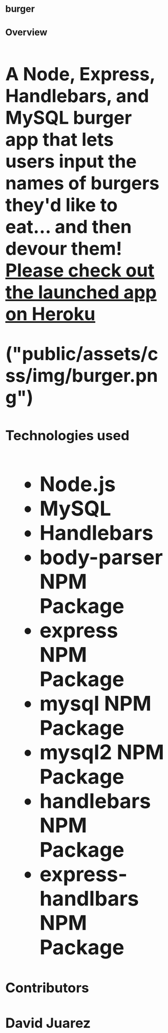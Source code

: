 # burger

<strong><h1>Overview<h1></strong>

A Node, Express, Handlebars, and MySQL burger app that lets users input the names of burgers they'd like to eat... and then devour them! [Please check out the launched app on Heroku](https://fast-bastion-84994.herokuapp.com/)

("public/assets/css/img/burger.png")

<strong><h2>Technologies used<h2></strong>
<ul>
<li>Node.js</li>
<li>MySQL</li>
<li>Handlebars</li> 
<li>body-parser NPM Package</li> 
<li>express NPM Package</li>
<li>mysql NPM Package</li>
<li>mysql2 NPM Package</li> 
<li>handlebars NPM Package </li> 
<li>express-handlbars NPM Package</li>  
</ul>

<strong><h4>Contributors<h4></strong>
David Juarez